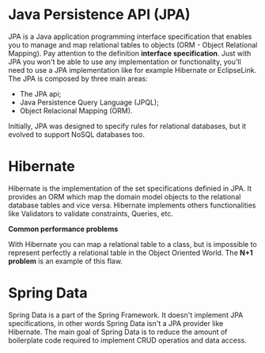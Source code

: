 # **Java Persistence API (JPA)**

JPA is a Java application programming interface specification that enables you to manage and map relational tables to objects (ORM - Object Relational Mapping). Pay attention to the definition **interface specification**. Just with JPA you won't be able to use any implementation or functionality, you'll need to use a JPA implementation like for example Hibernate or EclipseLink.
The JPA is composed by three main areas:
- The JPA api;
- Java Persistence Query Language (JPQL);
- Object Relacional Mapping (ORM).

Initially, JPA was designed to specify rules for relational databases, but it evolved to support NoSQL databases too.

# **Hibernate**
Hibernate is the implementation of the set specifications definied in JPA.  It provides an ORM which map the domain model objects to the relational database tables and vice versa. Hibernate implements others functionalities like Validators to validate constraints, Queries, etc.


**Common performance problems**

With Hibernate you can map a relational table to a class, but is impossible to represent perfectly a relational table in the Object Oriented World. The **N+1 problem** is an example of this flaw. 


# **Spring Data**

Spring Data is a part of the Spring Framework. It doesn't implement JPA specifications, in other words Spring Data isn't a JPA provider like Hibernate. The main goal of Spring Data is to reduce the amount of boilerplate code required to implement CRUD operatios and data access.